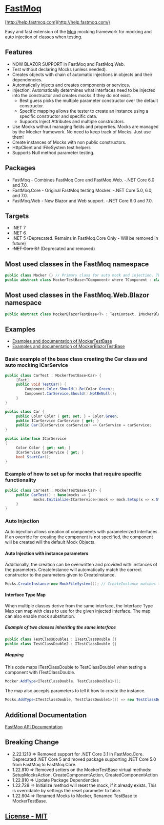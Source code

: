 # [FastMoq](http://help.fastmoq.com/)

[http://help.fastmoq.com](http://help.fastmoq.com/)

Easy and fast extension of the [Moq](https://github.com/Moq) mocking framework for mocking and auto injection of classes when testing.

## Features

- NOW BLAZOR SUPPORT in FastMoq and FastMoq.Web.
- Test without declaring Mocks (unless needed).
- Creates objects with chain of automatic injections in objects and their dependencies.
- Automatically injects and creates components or services.
- Injection: Automatically determines what interfaces need to be injected into the constructor and creates mocks if they do not exist.
  - Best guess picks the multiple parameter constructor over the default constructor.
  - Specific mapping allows the tester to create an instance using a specific constructor and specific data.
  - Supports Inject Attributes and multiple constructors.
- Use Mocks without managing fields and properties. Mocks are managed by the Mocker framework. No need to keep track of Mocks. Just use them!
- Create instances of Mocks with non public constructors.
- HttpClient and IFileSystem test helpers
- Supports Null method parameter testing.

## Packages

- FastMoq - Combines FastMoq.Core and FastMoq.Web. -.NET Core 6.0 and 7.0.
- FastMoq.Core - Original FastMoq testing Mocker. -.NET Core 5.0, 6.0, and 7.0.
- FastMoq.Web - New Blazor and Web support. -.NET Core 6.0 and 7.0.

## Targets

- .NET 7
- .NET 6
- .NET 5 (Deprecated. Remains in FastMoq.Core Only - Will be removed in future)
- ~~.NET Core 3.1~~ (Deprecated and removed)

## Most used classes in the FastMoq namespace

```cs
public class Mocker {} // Primary class for auto mock and injection. This can be used standalone from MockerTestBase using Mocks property on the base class.
public abstract class MockerTestBase<TComponent> where TComponent : class {} // Assists in the creation of objects and provides direct access to Mocker.
```

## Most used classes in the FastMoq.Web.Blazor namespace

```cs
public abstract class MockerBlazorTestBase<T> : TestContext, IMockerBlazorTestHelpers<T> where T : ComponentBase // Assists in the creation of Blazor components and provides direct access to Mocker.
```

## Examples

- [Examples and documentation of MockerTestBase](http://help.fastmoq.com/Help/html/T-FastMoq.MockerTestBase-1.htm)
- [Examples and documentation of MockerBlazorTestBase](http://help.fastmoq.com/Help/html/T-FastMoq.Web.Blazor.MockerBlazorTestBase-1.htm)

### Basic example of the base class creating the Car class and auto mocking ICarService

```cs
public class CarTest : MockerTestBase<Car> {
     [Fact]
     public void TestCar() {
         Component.Color.Should().Be(Color.Green);
         Component.CarService.Should().NotBeNull();
     }
}

public class Car {
     public Color Color { get; set; } = Color.Green;
     public ICarService CarService { get; }
     public Car(ICarService carService) => CarService = carService;
}

public interface ICarService
{
     Color Color { get; set; }
     ICarService CarService { get; }
     bool StartCar();
}
```

### Example of how to set up for mocks that require specific functionality

```cs
public class CarTest : MockerTestBase<Car> {
     public CarTest() : base(mocks => {
             mocks.Initialize<ICarService>(mock => mock.Setup(x => x.StartCar).Returns(true));
     }
}
```

### Auto Injection

Auto injection allows creation of components with parameterized interfaces. If an override for creating the component is not specified, the component will be created will the default Mock Objects.

#### Auto Injection with instance parameters

Additionally, the creation can be overwritten and provided with instances of the parameters. CreateInstance will automatically match the correct constructor to the parameters given to CreateInstance.

```cs
Mocks.CreateInstance(new MockFileSystem()); // CreateInstance matches the parameters and types with the Component constructor.
```

#### Interface Type Map

When multiple classes derive from the same interface, the Interface Type Map can map with class to use for the given injected interface.
The map can also enable mock substitution.

##### Example of two classes inheriting the same interface

```cs
public class TestClassDouble1 : ITestClassDouble {}
public class TestClassDouble2 : ITestClassDouble {}
```

##### Mapping

This code maps ITestClassDouble to TestClassDouble1 when testing a component with ITestClassDouble.

```cs
Mocker.AddType<ITestClassDouble, TestClassDouble1>();
```

The map also accepts parameters to tell it how to create the instance.

```cs
Mocks.AddType<ITestClassDouble, TestClassDouble1>(() => new TestClassDouble());
```

## Additional Documentation

[FastMoq API Documentation](https://cwinland.github.io/FastMoq/Help/html/N-FastMoq.htm)

## Breaking Change

- 2.22.1213 => Removed support for .NET Core 3.1 in FastMoq.Core. Deprecated .NET Core 5 and moved package supporting .NET Core 5.0 from FastMoq to FastMoq.Core.
- 1.22.810 => Removed setters on the MockerTestBase virtual methods: SetupMocksAction, CreateComponentAction, CreatedComponentAction
- 1.22.810 => Update Package Dependencies
- 1.22.728 => Initialize method will reset the mock, if it already exists. This is overridable by settings the reset parameter to false.
- 1.22.604 => Renamed Mocks to Mocker, Renamed TestBase to MockerTestBase.

## [License - MIT](./License)
